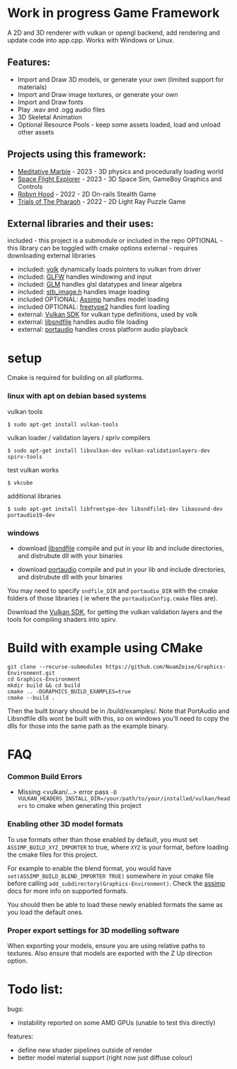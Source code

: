 # Work in progress Game Framework
A 2D and 3D renderer with vulkan or opengl backend, add rendering and update code into app.cpp. Works with Windows or Linux.

## Features:

* Import and Draw 3D models, or generate your own (limited support for materials)
* Import and Draw image textures, or generate your own
* Import and Draw fonts
* Play .wav and .ogg audio files
* 3D Skeletal Animation
* Optional Resource Pools - keep some assets loaded, load and unload other assets

## Projects using this framework:
* [Meditative Marble](https://github.com/NoamZeise/MeditativeMarble) - 2023 - 3D physics and procedurally loading world 
* [Space Flight Explorer](https://github.com/NoamZeise/gbjam11) - 2023 - 3D Space Sim, GameBoy Graphics and Controls
* [Robyn Hood](https://github.com/NoamZeise/Robyn-Hood) - 2022 - 2D On-rails Stealth Game
* [Trials of The Pharaoh](https://github.com/NoamZeise/TrailsOfThePharaoh) - 2022 - 2D Light Ray Puzzle Game

## External libraries and their uses:

included - this project is a submodule or included in the repo
OPTIONAL - this library can be toggled with cmake options
external - requires downloading external libraries

* included: [volk](https://github.com/zeux/volk) dynamically loads pointers to vulkan from driver
* included: [GLFW](https://www.glfw.org/) handles windowing and input
* included: [GLM](https://github.com/g-truc/glm) handles glsl datatypes and linear algebra
* included: [stb_image.h](https://github.com/nothings/stb) handles image loading
* included OPTIONAL:   [Assimp](https://github.com/assimp/assimp) handles model loading
* included OPTIONAL:   [freetype2](https://freetype.org/) handles font loading
* external:   [Vulkan SDK](https://vulkan.lunarg.com/) for vulkan type definitions, used by volk
* external:   [libsndfile](https://github.com/libsndfile/libsndfile) handles audio file loading
* external:   [portaudio](http://www.portaudio.com/) handles cross platform audio playback

# setup

Cmake is required for building on all platforms.

### linux with apt on debian based systems
vulkan tools
```
$ sudo apt-get install vulkan-tools
```
vulkan loader / validation layers / spriv compilers
```
$ sudo apt-get install libvulkan-dev vulkan-validationlayers-dev spirv-tools
```
test vulkan works
```
$ vkcube
```
additional libraries
```
$ sudo apt-get install libfreetype-dev libsndfile1-dev libasound-dev portaudio19-dev
```

### windows

* download [libsndfile](http://www.mega-nerd.com/libsndfile/#Download) compile and put in your lib and include directories, and distrubute dll with your binaries

* download [portaudio](http://files.portaudio.com/docs/v19-doxydocs/compile_windows.html) compile and put in your lib and include directories, and distrubute dll with your binaries

You may need to specify `sndfile_DIR` and `portaudio_DIR` with the cmake folders of those libraries ( ie where the `portaudioConfig.cmake` files are).

Download the [Vulkan SDK](https://www.lunarg.com/vulkan-sdk/), for getting the vulkan validation layers and the tools for compiling shaders into spirv.

# Build with example using CMake

```
git clone --recurse-submodules https://github.com/NoamZeise/Graphics-Environment.git
cd Graphics-Environment
mkdir build && cd build
cmake .. -DGRAPHICS_BUILD_EXAMPLES=true
cmake --build .
```
Then the built binary should be in /build/examples/. Note that PortAudio and Libsndfile dlls wont be built with this, so on windows you'll need to copy the dlls for those into the same path as the example binary.

# FAQ

### Common Build Errors

* Missing <vulkan/...> error
pass `-D VULKAN_HEADERS_INSTALL_DIR=/your/path/to/your/installed/vulkan/headers`
to cmake when generating this project

### Enabling other 3D model formats

To use formats other than those enabled by default, you must set `ASSIMP_BUILD_XYZ_IMPORTER` to true, where `XYZ` is your format, before loading the cmake files for this project.

For example to enable the blend format, you would have `set(ASSIMP_BUILD_BLEND_IMPORTER TRUE)` somewhere in your cmake file before calling `add_subdirectory(Graphics-Environment)`. Check the [assimp](https://assimp.org/) docs for more info on supported formats.

You should then be able to load these newly enabled formats the same as you load the default ones.

### Proper export settings for 3D modelling software

When exporting your models, ensure you are using relative paths to textures.
Also ensure that models are exported with the Z Up direction option.

# Todo list:
bugs:
* instability reported on some AMD GPUs (unable to test this directly)

features:
* define new shader pipelines outside of render
* better model material support (right now just diffuse colour)
